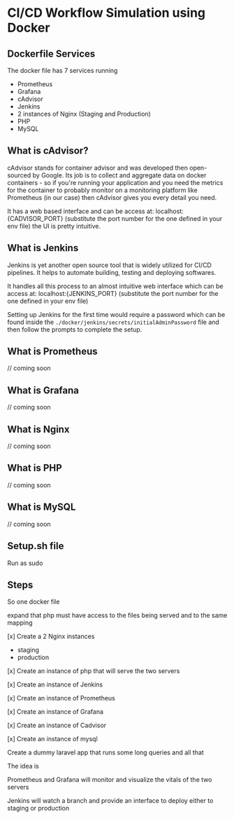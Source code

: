 # CI/CD Workflow Simulation using Docker

## Dockerfile Services

The docker file has 7 services running

- Prometheus
- Grafana
- cAdvisor
- Jenkins
- 2 instances of Nginx (Staging and Production)
- PHP
- MySQL

## What is cAdvisor?

cAdvisor stands for container advisor and was developed then open-sourced by Google.
Its job is to collect and aggregate data on docker containers - so if you're running your
application and you need the metrics for the container to probably monitor on a monitoring
platform like Prometheus (in our case) then cAdvisor gives you every detail you need.

It has a web based interface and can be access at: localhost:{CADVISOR_PORT} (substitute the port number for the one defined in your env file)
the UI is pretty intuitive.

## What is Jenkins

Jenkins is yet another open source tool that is widely utilized for CI/CD pipelines. It helps to automate
building, testing and deploying softwares.

It handles all this process to an almost intuitive web interface which can be access at: localhost:{JENKINS_PORT} (substitute the port number for the one defined in your env file)

Setting up Jenkins for the first time would require a password which can be found inside the `./docker/jenkins/secrets/initialAdminPassword` file 
and then follow the prompts to complete the setup.

## What is Prometheus
// coming soon

## What is Grafana
// coming soon

## What is Nginx
// coming soon

## What is PHP
// coming soon

## What is MySQL
// coming soon

## Setup.sh file
 Run as sudo 

## Steps

So one docker file

expand that php must have access to the files being served and to the same mapping

[x] Create a 2 Nginx instances
- staging
- ⁠production

[x] Create an instance of php that will serve the two servers

[x] Create an instance of Jenkins

[x] Create an instance of Prometheus

[x] Create an instance of Grafana

[x] Create an instance of Cadvisor

[x] Create an instance of mysql

Create a dummy laravel app that runs some long queries and all that

The idea is

Prometheus and Grafana will monitor and visualize the vitals of the two servers

Jenkins will watch a branch and provide an interface to deploy either to staging or production